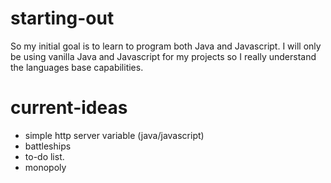 # starting-out

So my initial goal is to learn to program both Java and Javascript. I will only be using vanilla Java and Javascript for my projects so I really understand the languages base capabilities.

# current-ideas
- simple http server variable (java/javascript)
- battleships
- to-do list.
- monopoly
